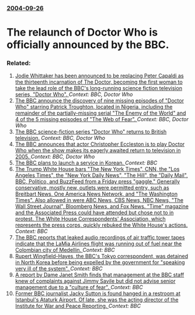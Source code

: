 ### [2004-09-26](/news/2004/09/26/index.md)

#  The relaunch of Doctor Who is officially announced by the BBC.




### Related:

1. [Jodie Whittaker has been announced to be replacing Peter Capaldi as the thirteenth incarnation of The Doctor, becoming the first woman to take the lead role of the BBC's long-running science fiction television series, "Doctor Who". ](/news/2017/07/16/jodie-whittaker-has-been-announced-to-be-replacing-peter-capaldi-as-the-thirteenth-incarnation-of-the-doctor-becoming-the-first-woman-to-ta.md) _Context: BBC, Doctor Who_
2. [The BBC announce the discovery of nine missing episodes of "Doctor Who" starring Patrick Troughton, located in Nigeria, including the remainder of the partially-missing serial "The Enemy of the World" and 4 of the 5 missing episodes of "The Web of Fear". ](/news/2013/10/10/the-bbc-announce-the-discovery-of-nine-missing-episodes-of-doctor-who-starring-patrick-troughton-located-in-nigeria-including-the-remain.md) _Context: BBC, Doctor Who_
3. [ The BBC science-fiction series "Doctor Who" returns to British television.](/news/2005/03/26/the-bbc-science-fiction-series-doctor-who-returns-to-british-television.md) _Context: BBC, Doctor Who_
4. [ The BBC announces that actor Christopher Eccleston is to play Doctor Who when the show makes its eagerly awaited return to television in 2005. ](/news/2004/03/20/the-bbc-announces-that-actor-christopher-eccleston-is-to-play-doctor-who-when-the-show-makes-its-eagerly-awaited-return-to-television-in-20.md) _Context: BBC, Doctor Who_
5. [The BBC plans to launch a service in Korean. ](/news/2017/09/25/the-bbc-plans-to-launch-a-service-in-korean.md) _Context: BBC_
6. [The Trump White House bars "The New York Times", CNN, the "Los Angeles Times", the "New York Daily News", "The Hill", the "Daily Mail", BBC, Politico, and BuzzFeed from a Friday press "gaggle." Generally conservative, mostly new, outlets were permitted entry, such as Breitbart News, One America News Network, and "The Washington Times". Also allowed in were ABC News, CBS News, NBC News, "The Wall Street Journal", Bloomberg News, and Fox News. "Time" magazine and the Associated Press could have attended but chose not to in protest. The White House Correspondents' Association, which represents the press corps, quickly rebuked the White House's actions. ](/news/2017/02/24/the-trump-white-house-bars-the-new-york-times-cnn-the-los-angeles-times-the-new-york-daily-news-the-hill-the-daily-mail-bbc.md) _Context: BBC_
7. [The BBC reports that leaked audio recordings of air traffic tower tapes indicate that the LaMia Airlines flight was running out of fuel near the Colombian city of Medellin. ](/news/2016/11/30/the-bbc-reports-that-leaked-audio-recordings-of-air-traffic-tower-tapes-indicate-that-the-lamia-airlines-flight-was-running-out-of-fuel-near.md) _Context: BBC_
8. [Rupert Wingfield-Hayes, the BBC's Tokyo correspondent, was detained in North Korea before being expelled by the government for "speaking very ill of the system". ](/news/2016/05/9/rupert-wingfield-hayes-the-bbc-s-tokyo-correspondent-was-detained-in-north-korea-before-being-expelled-by-the-government-for-speaking-ver.md) _Context: BBC_
9. [A report by Dame Janet Smith finds that management at the BBC staff knew of complaints against Jimmy Savile but did not advise senior management due to a "culture of fear". ](/news/2016/02/25/a-report-by-dame-janet-smith-finds-that-management-at-the-bbc-staff-knew-of-complaints-against-jimmy-savile-but-did-not-advise-senior-manage.md) _Context: BBC_
10. [Former BBC journalist Jacky Sutton is found hanged in a restroom at Istanbul's Ataturk Airport. Of late, she was the acting director of the Institute for War and Peace Reporting. ](/news/2015/10/20/former-bbc-journalist-jacky-sutton-is-found-hanged-in-a-restroom-at-istanbulas-ataturk-airport-of-late-she-was-the-acting-director-of-th.md) _Context: BBC_
